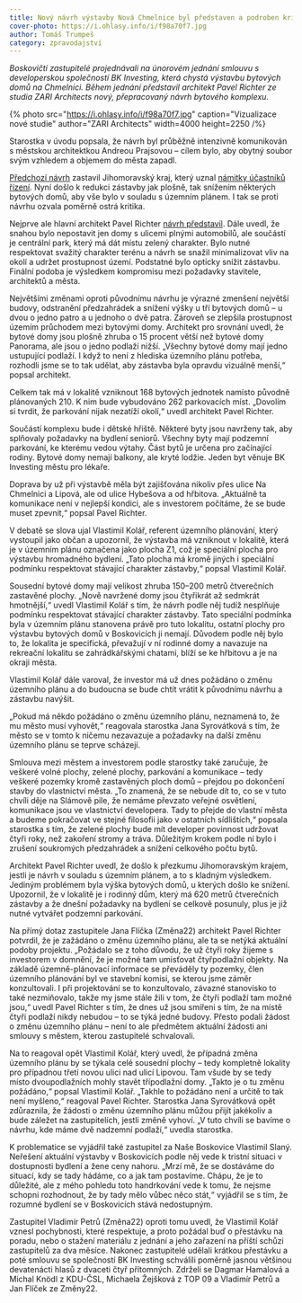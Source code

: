 ```yaml
---
title: Nový návrh výstavby Nová Chmelnice byl představen a podroben kritice
cover-photo: https://i.ohlasy.info/i/f98a70f7.jpg
author: Tomáš Trumpeš
category: zpravodajství
---
```


*Boskovičtí zastupitelé projednávali na únorovém jednání smlouvu s developerskou společností BK Investing, která chystá výstavbu bytových domů na Chmelnici. Během jednání představil architekt Pavel Richter ze studia ZARI Architects nový, přepracovaný návrh bytového komplexu.*

{% photo src="https://i.ohlasy.info/i/f98a70f7.jpg" caption="Vizualizace nové studie" author="ZARI Architects" width=4000 height=2250 /%}

Starostka v úvodu popsala, že návrh byl průběžně intenzivně komunikován s městskou architektkou Andreou Prajsovou – cílem bylo, aby obytný soubor svým vzhledem a objemem do města zapadl. 

[Předchozí návrh](https://ohlasy.info/clanky/2021/02/vystavba-chmelnice.html) zastavil Jihomoravský kraj, který uznal [námitky účastníků řízení](https://ohlasy.info/clanky/2023/02/na-chmelnici.html). Nyní došlo k redukci zástavby jak plošně, tak snížením některých bytových domů, aby vše bylo v souladu s územním plánem. I tak se proti návrhu ozvala poměrně ostrá kritika.

Nejprve ale hlavní architekt Pavel Richter [návrh představil](https://data.ohlasy.info/2025/nova-chmelnice.pdf). Dále uvedl, že snahou bylo nepostavit jen domy s ulicemi plnými automobilů, ale součástí je centrální park, který má dát místu zelený charakter. Bylo nutné respektovat svažitý charakter terénu a návrh se snažil minimalizovat vliv na okolí a udržet prostupnost území. Podstatné bylo opticky snížit zástavbu. Finální podoba je výsledkem kompromisu mezi požadavky stavitele, architektů a města.

Největšími změnami oproti původnímu návrhu je výrazné zmenšení největší budovy, odstranění předzahrádek a snížení výšky u tří bytových domů – u dvou o jedno patro a u jednoho o dvě patra. Zároveň se zlepšila prostupnost územím průchodem mezi bytovými domy. Architekt pro srovnání uvedl, že bytové domy jsou plošně zhruba o 15 procent větší než bytové domy Panorama, ale jsou o jedno podlaží nižší. „Všechny bytové domy mají jedno ustupující podlaží. I když to není z hlediska územního plánu potřeba, rozhodli jsme se to tak udělat, aby zástavba byla opravdu vizuálně menší,“ popsal architekt.

Celkem tak má v lokalitě vzniknout 168 bytových jednotek namísto původně plánovaných 210\. K nim bude vybudováno 262 parkovacích míst. „Dovolím si tvrdit, že parkování nijak nezatíží okolí,“ uvedl architekt Pavel Richter.

Součástí komplexu bude i dětské hřiště. Některé byty jsou navrženy tak, aby splňovaly požadavky na bydlení seniorů. Všechny byty mají podzemní parkování, ke kterému vedou výtahy. Část bytů je určena pro začínající rodiny. Bytové domy nemají balkony, ale kryté lodžie. Jeden byt věnuje BK Investing městu pro lékaře.

Doprava by už při výstavbě měla být zajišťována nikoliv přes ulice Na Chmelnici a Lipová, ale od ulice Hybešova a od hřbitova. „Aktuálně ta komunikace není v nejlepší kondici, ale s investorem počítáme, že se bude muset zpevnit,“ popsal Pavel Richter.

V debatě se slova ujal Vlastimil Kolář, referent územního plánování, který vystoupil jako občan a upozornil, že výstavba má vzniknout v lokalitě, která je v územním plánu označena jako plocha Z1, což je speciální plocha pro výstavbu hromadného bydlení. „Tato plocha má kromě jiných i speciální podmínku respektovat stávající charakter zástavby,“ popsal Vlastimil Kolář. 

Sousední bytové domy mají velikost zhruba 150–200 metrů čtverečních zastavěné plochy. „Nově navržené domy jsou čtyřikrát až sedmkrát hmotnější,“ uvedl Vlastimil Kolář s tím, že návrh podle něj tudíž nesplňuje podmínku respektovat stávající charakter zástavby. Tato speciální podmínka byla v územním plánu stanovena právě pro tuto lokalitu, ostatní plochy pro výstavbu bytových domů v Boskovicích ji nemají. Důvodem podle něj bylo to, že lokalita je specifická, převažují v ní rodinné domy a navazuje na rekreační lokalitu se zahrádkářskými chatami, blíží se ke hřbitovu a je na okraji města.

Vlastimil Kolář dále varoval, že investor má už dnes požádáno o změnu územního plánu a do budoucna se bude chtít vrátit k původnímu návrhu a zástavbu navýšit.

„Pokud má někdo požádáno o změnu územního plánu, neznamená to, že mu město musí vyhovět,“ reagovala starostka Jana Syrovátková s tím, že město se v tomto k ničemu nezavazuje a požadavky na další změnu územního plánu se teprve scházejí. 

Smlouva mezi městem a investorem podle starostky také zaručuje, že veškeré volné plochy, zelené plochy, parkování a komunikace – tedy veškeré pozemky kromě zastavěných ploch domů – přejdou po dokončení stavby do vlastnictví města. „To znamená, že se nebude dít to, co se v tuto chvíli děje na Slámově pile, že nemáme převzato veřejné osvětlení, komunikace jsou ve vlastnictví developera. Tady to přejde do vlastní města a budeme pokračovat ve stejné filosofii jako v ostatních sídlištích,“ popsala starostka s tím, že zelené plochy bude mít developer povinnost udržovat čtyři roky, než zakoření stromy a tráva. Důležitým krokem podle ní bylo i zrušení soukromých předzahrádek a snížení celkového počtu bytů.

Architekt Pavel Richter uvedl, že došlo k přezkumu Jihomoravským krajem, jestli je návrh v souladu s územním plánem, a to s kladným výsledkem. Jediným problémem byla výška bytových domů, u kterých došlo ke snížení. Upozornil, že v lokalitě je i rodinný dům, který má 620 metrů čtverečních zástavby a že dnešní požadavky na bydlení se celkově posunuly, plus je již nutné vytvářet podzemní parkování.

Na přímý dotaz zastupitele Jana Flíčka (Změna22) architekt Pavel Richter potvrdil, že je zažádáno o změnu územního plánu, ale ta se netýká aktuální podoby projektu. „Požádalo se z toho důvodu, že už čtyři roky žijeme s investorem v domnění, že je možné tam umisťovat čtyřpodlažní objekty. Na základě územně-plánovací informace se převáděly ty pozemky, člen územního plánování byl ve stavební komisi, se kterou jsme záměr konzultovali. I při projektování se to konzultovalo, závazné stanovisko to také nezmiňovalo, takže my jsme stále žili v tom, že čtyři podlaží tam možné jsou,“ uvedl Pavel Richter s tím, že dnes už jsou smířeni s tím, že na místě čtyři podlaží nikdy nebudou – to se týká jedné budovy. Přesto podali žádost o změnu územního plánu – není to ale předmětem aktuální žádosti ani smlouvy s městem, kterou zastupitelé schvalovali.

Na to reagoval opět Vlastimil Kolář, který uvedl, že případná změna územního plánu by se týkala celé sousední plochy – tedy kompletně lokality pro případnou třetí novou ulici nad ulicí Lipovou. Tam všude by se tedy místo dvoupodlažních mohly stavět třípodlažní domy. „Takto je o tu změnu požádáno,“ popsal Vlastimil Kolář. „Takhle to požádáno není a určitě to tak není myšleno,“ reagoval Pavel Richter. Starostka Jana Syrovátková opět zdůraznila, že žádosti o změnu územního plánu můžou přijít jakékoliv a bude záležet na zastupitelích, jestli změně vyhoví. „V tuto chvíli se bavíme o návrhu, kde máme dvě nadzemní podlaží,“ uvedla starostka.

K problematice se vyjádřil také zastupitel za Naše Boskovice Vlastimil Slaný. Neřešení aktuální výstavby v Boskovicích podle něj vede k tristní situaci v dostupnosti bydlení a žene ceny nahoru. „Mrzí mě, že se dostáváme do situací, kdy se tady hádáme, co a jak tam postavíme. Chápu, že je to důležité, ale z mého pohledu toto handrkování vede k tomu, že nejsme schopni rozhodnout, že by tady mělo vůbec něco stát,“ vyjádřil se s tím, že rozumné bydlení se v Boskovicích stává nedostupným.

Zastupitel Vladimír Petrů (Změna22) oproti tomu uvedl, že Vlastimil Kolář vznesl pochybnosti, které respektuje, a proto požádal buď o přestávku na poradu, nebo o stažení materiálu z jednání a jeho zařazení na příští schůzi zastupitelů za dva měsíce. Nakonec zastupitelé udělali krátkou přestávku a poté smlouvu se společností BK Investing schválili poměrně jasnou většinou devatenácti hlasů z dvaceti čtyř přítomných. Zdrželi se Dagmar Hamalová a Michal Knödl z KDU-ČSL, Michaela Žejšková z TOP 09 a Vladimír Petrů a Jan Flíček ze Změny22.